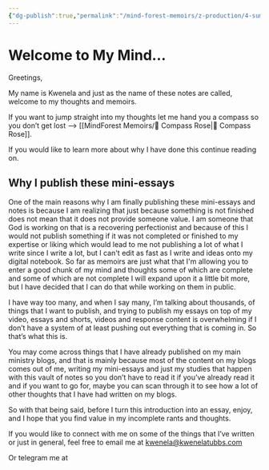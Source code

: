 ```yaml
---
{"dg-publish":true,"permalink":"/mind-forest-memoirs/z-production/4-summarizing/welcome-to-my-mind/","tags":["gardenEntry"]}
---
```



# Welcome to My Mind…

Greetings,

My name is Kwenela and just as the name of these notes are called, welcome to my thoughts and memoirs. 

If you want to jump straight into my thoughts let me hand you a compass so you don’t get lost 
—> [[MindForest Memoirs/🧭 Compass Rose\|🧭 Compass Rose]]. 

If you would like to learn more about why I have done this continue reading on.

## Why  I publish these mini-essays

One of the main reasons why I am finally publishing these mini-essays and notes is because I am realizing that just because something is not finished does not mean that it does not provide someone value. I am someone that God is working on that is a recovering perfectionist and because of this I would not publish something if it was not completed or finished to my expertise or liking which would lead to me not publishing a lot of what I write since I write a lot, but I can't edit as fast as I write and ideas onto my digital notebook. So far as memoirs are just what that I'm allowing you to enter a good chunk of my mind and thoughts some of which are complete and some of which are not complete I will expand upon it a little bit more, but I have decided that I can do that while working on them in public.

I have way too many, and when I say many, I’m talking about thousands, of things that I want to publish, and trying to publish my essays on top of my video, essays and shorts, videos and response content is overwhelming if I don’t have a system of at least pushing out everything that is coming in.  So that’s what this is.

You may come across things that I have already published on my main ministry blogs, and that is mainly because most of the content on my blogs comes out of me, writing my mini-essays and just my studies that happen with this vault of notes so you don’t have to read it if you’ve already read it and if you want to go for, maybe you can scan through it to see how a lot of other thoughts that I have had written on my blogs. 


So with that being said, before I turn this introduction into an essay, enjoy, and I hope that you find value in my incomplete rants and thoughts. 

If you would like to connect with me on some of the things that I’ve written or just in general, feel free to email me at kwenela@kwenelatubbs.com

Or telegram me at 


